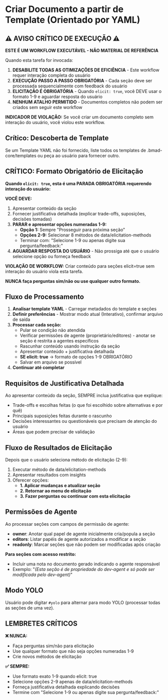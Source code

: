 <!-- Desenvolvido por BMAD™ Core -->

# Criar Documento a partir de Template (Orientado por YAML)

## ⚠️ AVISO CRÍTICO DE EXECUÇÃO ⚠️

**ESTE É UM WORKFLOW EXECUTÁVEL - NÃO MATERIAL DE REFERÊNCIA**

Quando esta tarefa for invocada:

1. **DESABILITE TODAS AS OTIMIZAÇÕES DE EFICIÊNCIA** - Este workflow requer interação completa do usuário
2. **EXECUÇÃO PASSO A PASSO OBRIGATÓRIA** - Cada seção deve ser processada sequencialmente com feedback do usuário
3. **ELICITAÇÃO É OBRIGATÓRIA** - Quando `elicit: true`, você DEVE usar o formato 1-9 e aguardar resposta do usuário
4. **NENHUM ATALHO PERMITIDO** - Documentos completos não podem ser criados sem seguir este workflow

**INDICADOR DE VIOLAÇÃO:** Se você criar um documento completo sem interação do usuário, você violou este workflow.

## Crítico: Descoberta de Template

Se um Template YAML não foi fornecido, liste todos os templates de .bmad-core/templates ou peça ao usuário para fornecer outro.

## CRÍTICO: Formato Obrigatório de Elicitação

**Quando `elicit: true`, esta é uma PARADA OBRIGATÓRIA requerendo interação do usuário:**

**VOCÊ DEVE:**

1. Apresentar conteúdo da seção
2. Fornecer justificativa detalhada (explicar trade-offs, suposições, decisões tomadas)
3. **PARAR e apresentar opções numeradas 1-9:**
   - **Opção 1:** Sempre "Prosseguir para próxima seção"
   - **Opções 2-9:** Selecionar 8 métodos de data/elicitation-methods
   - Terminar com: "Selecione 1-9 ou apenas digite sua pergunta/feedback:"
4. **AGUARDAR RESPOSTA DO USUÁRIO** - Não prossiga até que o usuário selecione opção ou forneça feedback

**VIOLAÇÃO DE WORKFLOW:** Criar conteúdo para seções elicit=true sem interação do usuário viola esta tarefa.

**NUNCA faça perguntas sim/não ou use qualquer outro formato.**

## Fluxo de Processamento

1. **Analisar template YAML** - Carregar metadados do template e seções
2. **Definir preferências** - Mostrar modo atual (Interativo), confirmar arquivo de saída
3. **Processar cada seção:**
   - Pular se condição não atendida
   - Verificar permissões de agente (proprietário/editores) - anotar se seção é restrita a agentes específicos
   - Rascunhar conteúdo usando instrução da seção
   - Apresentar conteúdo + justificativa detalhada
   - **SE elicit: true** → formato de opções 1-9 OBRIGATÓRIO
   - Salvar em arquivo se possível
4. **Continuar até completar**

## Requisitos de Justificativa Detalhada

Ao apresentar conteúdo da seção, SEMPRE inclua justificativa que explique:

- Trade-offs e escolhas feitas (o que foi escolhido sobre alternativas e por quê)
- Principais suposições feitas durante o rascunho
- Decisões interessantes ou questionáveis que precisam de atenção do usuário
- Áreas que podem precisar de validação

## Fluxo de Resultados de Elicitação

Depois que o usuário seleciona método de elicitação (2-9):

1. Executar método de data/elicitation-methods
2. Apresentar resultados com insights
3. Oferecer opções:
   - **1. Aplicar mudanças e atualizar seção**
   - **2. Retornar ao menu de elicitação**
   - **3. Fazer perguntas ou continuar com esta elicitação**

## Permissões de Agente

Ao processar seções com campos de permissão de agente:

- **owner**: Anotar qual papel de agente inicialmente cria/popula a seção
- **editors**: Listar papéis de agente autorizados a modificar a seção
- **readonly**: Marcar seções que não podem ser modificadas após criação

**Para seções com acesso restrito:**

- Incluir uma nota no documento gerado indicando o agente responsável
- Exemplo: "_(Esta seção é de propriedade do dev-agent e só pode ser modificada pelo dev-agent)_"

## Modo YOLO

Usuário pode digitar `#yolo` para alternar para modo YOLO (processar todas as seções de uma vez).

## LEMBRETES CRÍTICOS

**❌ NUNCA:**

- Faça perguntas sim/não para elicitação
- Use qualquer formato que não seja opções numeradas 1-9
- Crie novos métodos de elicitação

**✅ SEMPRE:**

- Use formato exato 1-9 quando elicit: true
- Selecione opções 2-9 apenas de data/elicitation-methods
- Forneça justificativa detalhada explicando decisões
- Termine com "Selecione 1-9 ou apenas digite sua pergunta/feedback:"
